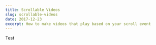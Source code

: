 ```yaml
---
title: Scrollable Videos
slug: scrollable-videos
date: 2017-12-23
excerpt: How to make videos that play based on your scroll event
---
```


Test